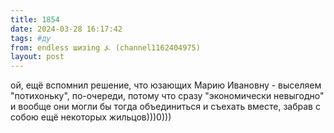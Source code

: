 ```yaml
---
title: 1854
date: 2024-03-28 16:17:42
tags: #ду
from: endless шизing ⍼ (channel1162404975)
layout: post
---
```


ой, ещё вспомнил решение, что
юзающих Марию Ивановну - выселяем "потихоньку", по-очереди, потому что сразу "экономически невыгодно" и вообще они могли бы тогда объединиться и съехать вместе, забрав с собою ещё некоторых жильцов)))0)))


